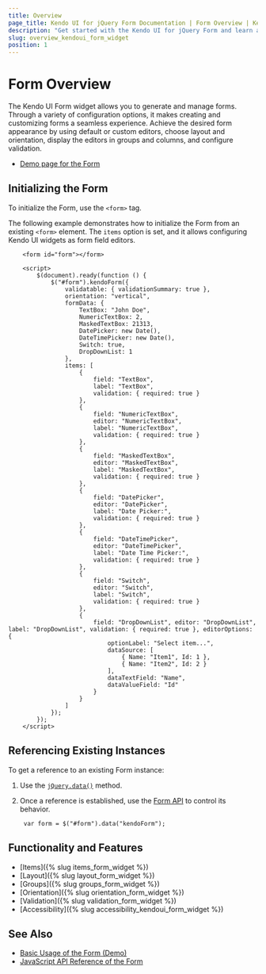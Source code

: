 ```yaml
---
title: Overview
page_title: Kendo UI for jQuery Form Documentation | Form Overview | Kendo UI
description: "Get started with the Kendo UI for jQuery Form and learn about its features and how to initialize the widget."
slug: overview_kendoui_form_widget
position: 1
---
```


# Form Overview

The Kendo UI Form widget allows you to generate and manage forms. Through a variety of configuration options, it makes creating and customizing forms a seamless experience. Achieve the desired form appearance by using default or custom editors, choose layout and orientation, display the editors in groups and columns, and configure validation.

* [Demo page for the Form](https://demos.telerik.com/kendo-ui/form/index) 

## Initializing the Form

To initialize the Form, use the `<form>` tag.

The following example demonstrates how to initialize the Form from an existing `<form>` element. The `items` option is set, and it allows configuring Kendo UI widgets as form field editors.

```dojo
    <form id="form"></form>

    <script>
        $(document).ready(function () {
            $("#form").kendoForm({
                validatable: { validationSummary: true },
                orientation: "vertical",
                formData: {
                    TextBox: "John Doe",
                    NumericTextBox: 2,
                    MaskedTextBox: 21313,
                    DatePicker: new Date(),
                    DateTimePicker: new Date(),
                    Switch: true,
                    DropDownList: 1
                },
                items: [
                    {
                        field: "TextBox",
                        label: "TextBox",
                        validation: { required: true }
                    },
                    {
                        field: "NumericTextBox",
                        editor: "NumericTextBox",
                        label: "NumericTextBox",
                        validation: { required: true }
                    },
                    {
                        field: "MaskedTextBox",
                        editor: "MaskedTextBox",
                        label: "MaskedTextBox",
                        validation: { required: true }
                    },
                    {
                        field: "DatePicker",
                        editor: "DatePicker",
                        label: "Date Picker:",
                        validation: { required: true }
                    },
                    {
                        field: "DateTimePicker",
                        editor: "DateTimePicker",
                        label: "Date Time Picker:",
                        validation: { required: true }
                    },
                    {
                        field: "Switch",
                        editor: "Switch",
                        label: "Switch",
                        validation: { required: true }
                    },
                    {
                        field: "DropDownList", editor: "DropDownList", label: "DropDownList", validation: { required: true }, editorOptions: {
                            optionLabel: "Select item...",
                            dataSource: [
                                { Name: "Item1", Id: 1 },
                                { Name: "Item2", Id: 2 }
                            ],
                            dataTextField: "Name",
                            dataValueField: "Id"
                        }
                    }
                ]
            });
        });
    </script>
```

## Referencing Existing Instances

To get a reference to an existing Form instance:

1. Use the [`jQuery.data()`](https://api.jquery.com/jQuery.data/) method.
1. Once a reference is established, use the [Form API](/api/javascript/ui/form) to control its behavior.

        var form = $("#form").data("kendoForm");

## Functionality and Features

* [Items]({% slug items_form_widget %})
* [Layout]({% slug layout_form_widget %})
* [Groups]({% slug groups_form_widget %})
* [Orientation]({% slug orientation_form_widget %})
* [Validation]({% slug validation_form_widget %})
* [Accessibility]({% slug accessibility_kendoui_form_widget %})

## See Also

* [Basic Usage of the Form (Demo)](https://demos.telerik.com/kendo-ui/form/index)
* [JavaScript API Reference of the Form](/api/javascript/ui/form)

